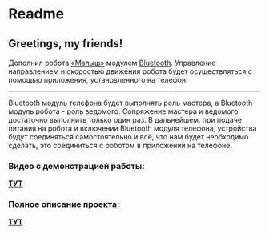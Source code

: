 Readme
=====================
Greetings, my friends!
-----------------------------------
Дополнил робота [«Малыш»](https://iarduino.ru/shop/Nabor/robot-laquo-malysh-raquo.html) модулем [Bluetooth](https://iarduino.ru/shop/Expansion-payments/bluetooth-hc-05-trema-modul.html). Управление направлением и скоростью движения робота будет осуществляться с помощью приложения, установленного на телефон.
***
Bluetooth модуль телефона будет выполнять роль мастера, а Bluetooth модуль робота - роль ведомого. Сопряжение мастера и ведомого достаточно выполнить только один раз. В дальнейшем, при подаче питания на робота и включении Bluetooth модуля телефона, устройства будут соединяться самостоятельно и всё, что нам будет необходимо сделать, это соединиться с роботом в приложении на телефоне.

### Видео с демонстрацией работы:
[**ТУТ**](https://youtu.be/BlRHM0XtGvM)
### Полное описание проекта:
[**ТУТ**](https://lesson.iarduino.ru/page/Bluetooth_malich/)
